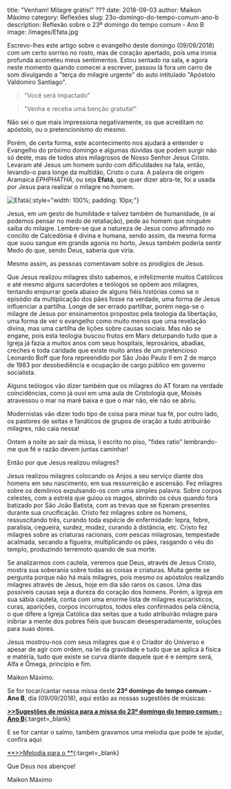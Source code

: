 title: "Venham! Milagre grátis!" ???
date: 2018-09-03
author: Maikon Máximo
category: Reflexões
slug: 23o-domingo-do-tempo-comum-ano-b
description: Reflexão sobre o 23º domingo do tempo comum - Ano B
image: /images/Efata.jpg

Escrevo-lhes este artigo sobre o evangelho deste domingo (09/09/2018) com um certo sorriso no rosto, mas de coração apertado, pois uma ironia profunda acometeu meus sentimentos. Estou sentado na sala, e agora neste momento quando comecei a escrever, passou lá fora um carro de som divulgando a "terça do milagre urgente" do auto intitulado "Apóstolo Valdomiro Santiago". 

>"Você será impactado"

>"Venha e receba uma benção gratuita!" 

Não sei o que mais impressiona negativamente, os que acreditam no  apóstolo, ou o pretencionismo do mesmo.  

Porém, de certa forma, este acontecimento nos ajudará a entender o Evangelho do próximo domingo e algumas dúvidas que podem surgir não só deste, mas de todos atos milagrosos de Nosso Senhor Jesus Cristo. 
Levaram até Jesus um homem surdo com dificuldades na fala, então, levando-o para longe da multidão, Cristo o cura. 
A palavra de origem Aramaica 
_EPHPHATHA_, ou seja **Efatá**, que quer dizer abra-te, foi a usada por Jesus para realizar o milagre no homem.

![Efatá](/images/Efata.jpg){:style="width: 100%; padding: 10px;"}

Jesus, em um gesto de humildade e talvez também de humanidade, (e aí podemos pensar no medo de retaliação), pede ao homem que ninguém saiba do milagre. Lembre-se que a natureza de Jesus como afirmado no concílio de Calcedônia é divina e humana, sendo assim, da mesma forma que suou sangue em grande agonia no horto, Jesus também poderia sentir Medo do que, sendo Deus, saberia que viria.

Mesmo assim, as pessoas comentavam sobre os prodígios de Jesus. 

Que Jesus realizou milagres disto sabemos, e infelizmente muitos Católicos e até mesmo alguns sacerdotes e teólogos se opõem aos milagres, tentando empurrar goela abaixo de alguns fiéis histórias como se o episódio da multiplicação dos pães fosse na verdade, uma forma de Jesus influenciar a partilha. Longe de ser errado partilhar, porém nega-se o milagre de Jesus por ensinamentos propostos pela teologia da libertação, uma forma de ver o evangelho como muito menos que uma revelação divina, mas uma cartilha de lições sobre causas sociais. Mas não se engane, pois esta teologia buscou frutos em Marx deturpando tudo que a Igreja já fazia a muitos anos com seus hospitais, leprosários, abadias, creches e toda caridade que existe muito antes de um pretencioso Leonardo Boff que fora repreendido por São João Paulo II em 2 de março de 1983 por desobediência e ocupação de cargo público em governo socialista.

Alguns teólogos vão dizer também que os milagres do AT foram na verdade coincidências, como já ouvi em uma aula de Cristologia que, Moisés atravessou o mar na maré baixa e que o mar não, ele não se abriu.

Modernistas vão dizer todo tipo de coisa para minar tua fé, por outro lado, os pastores de seitas e fanáticos de grupos de oração a tudo atribuirão milagres, não caia nessa!

Ontem a noite ao sair da missa, li escrito no piso, "fides ratio" lembrando-me que fé e razão devem juntas caminhar! 

Então por que Jesus realizou milagres? 

Jesus realizou milagres colocando os Anjos a seu serviço diante dos homens em seu nascimento, em sua ressurreição e ascensão. Fez milagres sobre os demônios expulsando-os com uma simples palavra. Sobre corpos celestes, com a estrela que guiou os magos, abrindo os céus quando fora batizado por São João Batista, com as trevas que se fizeram presentes durante sua crucificação. Cristo fez milagres sobre os homens, ressuscitando três, curando toda espécie de enfermidade: lepra, febre, paralisia, cegueira, surdez, mudez, curando à distância, etc. Cristo fez milagres sobre as criaturas racionais, com pescas milagrosas, tempestade acalmada, secando a figueira, multiplicando os pães, rasgando o véu do templo, produzindo terremoto quando de sua morte.

Se analizarmos com cautela, veremos que Deus, através de Jesus Cristo, mostra sua soberania sobre todas as coisas e criaturas. Muita gente se pergunta porque não há mais milagres, pois mesmo os apóstolos realizando milagres através de Jesus, hoje em dia são raros os casos. 
Uma das possíveis causas seja a dureza do coração dos homens. Porém, a Igreja em sua sábia cautela, conta com uma enorme lista de milagres eucarísticos, curas, aparições, corpos incorruptos, todos eles confirmados pela ciência, o que difere a Igreja Católica das seitas que a tudo atribuirão milagre para inibriar a mente dos pobres fiéis que buscam desesperadamente, soluções para suas dores. 

Jesus mostrou-nos com seus milagres que é o Criador do Universo e apesar de agir com ordem, na lei da gravidade e tudo que se aplica à física e matéria, tudo que existe se curva diante daquele que é e sempre será, Alfa e Ômega, princípio e fim. 

Maikon Máximo.

Se for tocar/cantar nessa missa deste **23º domingo do tempo comum - Ano B**, dia (09/09/2018),
aqui estão as nossas sugestões de músicas:

[**>>Sugestões de música para a missa do 23º domingo do tempo comum - Ano B**](https://musicasparamissa.com.br/sugestoes-para/23o-domingo-do-tempo-comum-ano-b/){:target=\_blank}

E se for cantar o salmo, também gravamos uma melodia que pode te ajudar, confira aqui:

[**>>Melodia para o **](){:target=\_blank}

Que Deus nos abençoe!

Maikon Máximo
